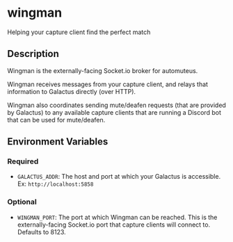 # wingman
Helping your capture client find the perfect match

## Description
Wingman is the externally-facing Socket.io broker for automuteus.

Wingman receives messages from your capture client, and relays that information to Galactus directly (over HTTP).

Wingman also coordinates sending mute/deafen requests (that are provided by Galactus) to any available capture clients
that are running a Discord bot that can be used for mute/deafen.

## Environment Variables

### Required

- `GALACTUS_ADDR`: The host and port at which your Galactus is accessible. Ex: `http://localhost:5858`

### Optional
- `WINGMAN_PORT`: The port at which Wingman can be reached. This is the externally-facing Socket.io port that capture clients will connect to.
Defaults to 8123.
